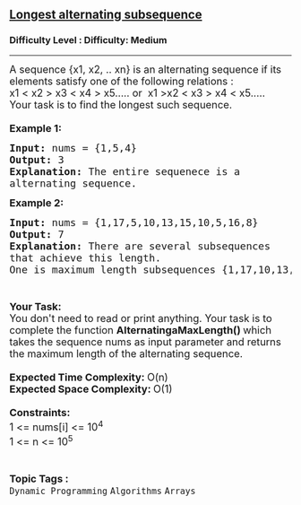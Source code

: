 <h2><a href="https://www.geeksforgeeks.org/problems/longest-alternating-subsequence5951/1?page=2&sortBy=submissions">Longest alternating subsequence</a></h2><h3>Difficulty Level : Difficulty: Medium</h3><hr><div class="problems_problem_content__Xm_eO"><p><span style="font-size: 18px;">A sequence {x1, x2, .. xn} is an alternating sequence if its elements satisfy one of the following relations :<br>x1 &lt; x2 &gt; x3 &lt; x4 &gt; x5..... or &nbsp;x1 &gt;x2 &lt; x3 &gt; x4 &lt; x5.....<br>Your task is to find the longest such sequence.<br><br><strong>Example 1:</strong></span></p>
<pre><span style="font-size: 18px;"><strong>Input: </strong>nums = {1,5,4}
<strong>Output: </strong>3
<strong>Explanation: </strong>The entire sequenece is a 
alternating sequence.</span>
</pre>
<p><span style="font-size: 18px;"><strong>Example 2:</strong></span></p>
<pre><span style="font-size: 18px;"><strong>Input: </strong>nums = {</span><span style="font-size: 18px;">1,17,5,10,13,15,10,5,16,8}
<strong>Output: </strong>7
<strong>Explanation: </strong>There are several subsequences
that achieve this length. 
One is maximum length subsequences {1,17,10,13,10,16,8}.</span>
</pre>
<p>&nbsp;</p>
<p><span style="font-size: 18px;"><strong>Your Task:</strong><br>You don't need to read or print anything. Your task is to complete the function <strong>AlternatingaMaxLength()&nbsp;</strong>which takes the sequence nums as input parameter and returns the maximum length of the alternating sequence.<br><br><strong>Expected Time Complexity:&nbsp;</strong>O(n)<br><strong>Expected Space Complexity:&nbsp;</strong>O(1)<br><br><strong>Constraints:</strong><br>1 &lt;= nums[i] &lt;= 10<sup>4&nbsp;</sup><br>1 &lt;= n &lt;= 10<sup>5&nbsp;<br></sup></span></p></div><br><p><span style=font-size:18px><strong>Topic Tags : </strong><br><code>Dynamic Programming</code>&nbsp;<code>Algorithms</code>&nbsp;<code>Arrays</code>&nbsp;